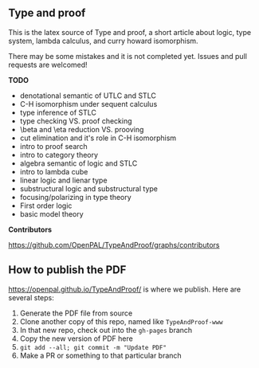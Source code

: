 ## Type and proof

This is the latex source of Type and proof, a short article about logic, type system, lambda calculus, and curry howard isomorphism.

There may be some mistakes and it is not completed yet. Issues and pull requests are welcomed! 

**TODO** 

- denotational semantic of UTLC and STLC
- C-H isomorphism under sequent calculus
- type inference of STLC 
- type checking VS. proof checking 
- \beta and \eta reduction VS. prooving 
- cut elimination and it's role in C-H isomorphism 
- intro to proof search 
- intro to category theory
- algebra semantic of logic and STLC
- intro to lambda cube
- linear logic and lienar type 
- substructural logic and substructural type
- focusing/polarizing in type theory  
- First order logic
- basic model theory


**Contributors**

https://github.com/OpenPAL/TypeAndProof/graphs/contributors

## How to publish the PDF

https://openpal.github.io/TypeAndProof/ is where we publish. Here are several steps:

1. Generate the PDF file from source
2. Clone another copy of this repo, named like `TypeAndProof-www`
3. In that new repo, check out into the `gh-pages` branch
4. Copy the new version of PDF here
5. `git add --all; git commit -m "Update PDF"`
6. Make a PR or something to that particular branch
